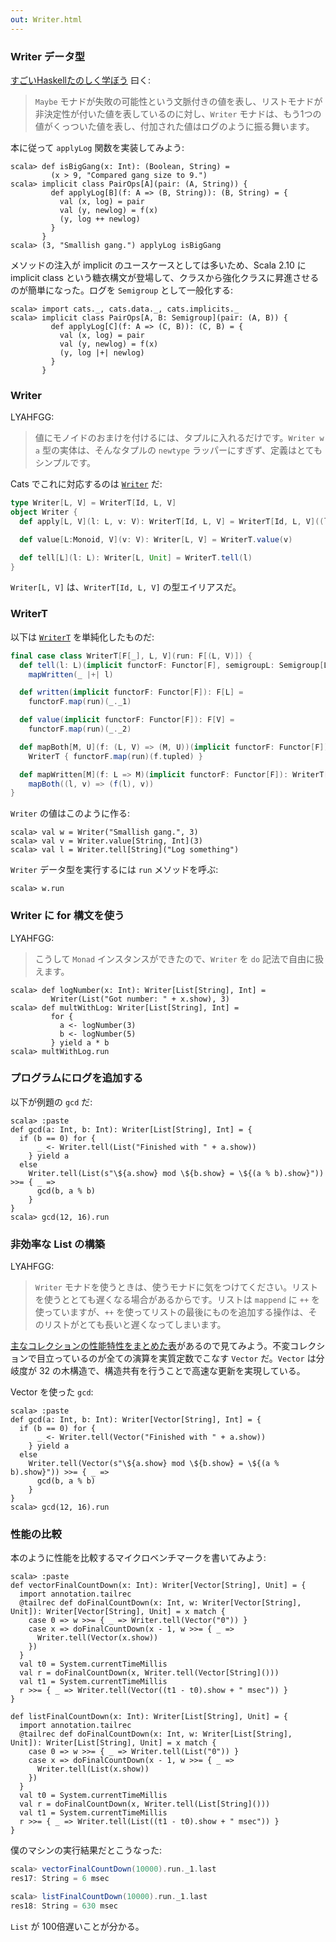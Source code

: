 ```yaml
---
out: Writer.html
---
```


  [fafmm]: http://learnyouahaskell.com/for-a-few-monads-more
  [DataPackageSource]: $catsBaseUrl$/core/src/main/scala/cats/data/package.scala
  [WriterTSource]: $catsBaseUrl$/core/src/main/scala/cats/data/WriterT.scala
  [performance-characteristics]: http://scalajp.github.com/scala-collections-doc-ja/collections_40.html

### Writer データ型

[すごいHaskellたのしく学ぼう](http://www.amazon.co.jp/dp/4274068854) 曰く:

> `Maybe` モナドが失敗の可能性という文脈付きの値を表し、リストモナドが非決定性が付いた値を表しているのに対し、`Writer` モナドは、もう1つの値がくっついた値を表し、付加された値はログのように振る舞います。

本に従って `applyLog` 関数を実装してみよう:

```console:new
scala> def isBigGang(x: Int): (Boolean, String) =
         (x > 9, "Compared gang size to 9.")
scala> implicit class PairOps[A](pair: (A, String)) {
         def applyLog[B](f: A => (B, String)): (B, String) = {
           val (x, log) = pair
           val (y, newlog) = f(x)
           (y, log ++ newlog)
         }
       }
scala> (3, "Smallish gang.") applyLog isBigGang
```

メソッドの注入が implicit のユースケースとしては多いため、Scala 2.10 に implicit class という糖衣構文が登場して、クラスから強化クラスに昇進させるのが簡単になった。ログを `Semigroup` として一般化する:

```console
scala> import cats._, cats.data._, cats.implicits._
scala> implicit class PairOps[A, B: Semigroup](pair: (A, B)) {
         def applyLog[C](f: A => (C, B)): (C, B) = {
           val (x, log) = pair
           val (y, newlog) = f(x)
           (y, log |+| newlog)
         }
       }
```

### Writer

LYAHFGG:

> 値にモノイドのおまけを付けるには、タプルに入れるだけです。`Writer w a` 型の実体は、そんなタプルの `newtype` ラッパーにすぎず、定義はとてもシンプルです。

Cats でこれに対応するのは [`Writer`][DataPackageSource] だ:

```scala
type Writer[L, V] = WriterT[Id, L, V]
object Writer {
  def apply[L, V](l: L, v: V): WriterT[Id, L, V] = WriterT[Id, L, V]((l, v))

  def value[L:Monoid, V](v: V): Writer[L, V] = WriterT.value(v)

  def tell[L](l: L): Writer[L, Unit] = WriterT.tell(l)
}
```

`Writer[L, V]` は、`WriterT[Id, L, V]` の型エイリアスだ。

### WriterT

以下は [`WriterT`][WriterTSource] を単純化したものだ:

```scala
final case class WriterT[F[_], L, V](run: F[(L, V)]) {
  def tell(l: L)(implicit functorF: Functor[F], semigroupL: Semigroup[L]): WriterT[F, L, V] =
    mapWritten(_ |+| l)

  def written(implicit functorF: Functor[F]): F[L] =
    functorF.map(run)(_._1)

  def value(implicit functorF: Functor[F]): F[V] =
    functorF.map(run)(_._2)

  def mapBoth[M, U](f: (L, V) => (M, U))(implicit functorF: Functor[F]): WriterT[F, M, U] =
    WriterT { functorF.map(run)(f.tupled) }

  def mapWritten[M](f: L => M)(implicit functorF: Functor[F]): WriterT[F, M, V] =
    mapBoth((l, v) => (f(l), v))
}
```

`Writer` の値はこのように作る:

```console
scala> val w = Writer("Smallish gang.", 3)
scala> val v = Writer.value[String, Int](3)
scala> val l = Writer.tell[String]("Log something")
```

`Writer` データ型を実行するには `run` メソッドを呼ぶ:

```console
scala> w.run
```

### Writer に for 構文を使う

LYAHFGG:

> こうして `Monad` インスタンスができたので、`Writer` を `do` 記法で自由に扱えます。

```console
scala> def logNumber(x: Int): Writer[List[String], Int] =
         Writer(List("Got number: " + x.show), 3)
scala> def multWithLog: Writer[List[String], Int] =
         for {
           a <- logNumber(3)
           b <- logNumber(5)
         } yield a * b
scala> multWithLog.run
```

### プログラムにログを追加する

以下が例題の `gcd` だ:

```console
scala> :paste
def gcd(a: Int, b: Int): Writer[List[String], Int] = {
  if (b == 0) for {
      _ <- Writer.tell(List("Finished with " + a.show))
    } yield a
  else
    Writer.tell(List(s"\${a.show} mod \${b.show} = \${(a % b).show}")) >>= { _ =>
      gcd(b, a % b)
    }
}
scala> gcd(12, 16).run
```

### 非効率な List の構築

LYAHFGG:

> `Writer` モナドを使うときは、使うモナドに気をつけてください。リストを使うととても遅くなる場合があるからです。リストは `mappend` に `++` を使っていますが、`++` を使ってリストの最後にものを追加する操作は、そのリストがとても長いと遅くなってしまいます。


[主なコレクションの性能特性をまとめた表][performance-characteristics]があるので見てみよう。不変コレクションで目立っているのが全ての演算を実質定数でこなす `Vector` だ。`Vector` は分岐度が 32 の木構造で、構造共有を行うことで高速な更新を実現している。

Vector を使った `gcd`:

```console
scala> :paste
def gcd(a: Int, b: Int): Writer[Vector[String], Int] = {
  if (b == 0) for {
      _ <- Writer.tell(Vector("Finished with " + a.show))
    } yield a
  else
    Writer.tell(Vector(s"\${a.show} mod \${b.show} = \${(a % b).show}")) >>= { _ =>
      gcd(b, a % b)
    }
}
scala> gcd(12, 16).run
```

### 性能の比較

本のように性能を比較するマイクロベンチマークを書いてみよう:

```console
scala> :paste
def vectorFinalCountDown(x: Int): Writer[Vector[String], Unit] = {
  import annotation.tailrec
  @tailrec def doFinalCountDown(x: Int, w: Writer[Vector[String], Unit]): Writer[Vector[String], Unit] = x match {
    case 0 => w >>= { _ => Writer.tell(Vector("0")) }
    case x => doFinalCountDown(x - 1, w >>= { _ =>
      Writer.tell(Vector(x.show))
    })
  }
  val t0 = System.currentTimeMillis
  val r = doFinalCountDown(x, Writer.tell(Vector[String]()))
  val t1 = System.currentTimeMillis
  r >>= { _ => Writer.tell(Vector((t1 - t0).show + " msec")) }
}

def listFinalCountDown(x: Int): Writer[List[String], Unit] = {
  import annotation.tailrec
  @tailrec def doFinalCountDown(x: Int, w: Writer[List[String], Unit]): Writer[List[String], Unit] = x match {
    case 0 => w >>= { _ => Writer.tell(List("0")) }
    case x => doFinalCountDown(x - 1, w >>= { _ =>
      Writer.tell(List(x.show))
    })
  }
  val t0 = System.currentTimeMillis
  val r = doFinalCountDown(x, Writer.tell(List[String]()))
  val t1 = System.currentTimeMillis
  r >>= { _ => Writer.tell(List((t1 - t0).show + " msec")) }
}
```

僕のマシンの実行結果だとこうなった:

```scala
scala> vectorFinalCountDown(10000).run._1.last
res17: String = 6 msec

scala> listFinalCountDown(10000).run._1.last
res18: String = 630 msec
```

`List` が 100倍遅いことが分かる。
